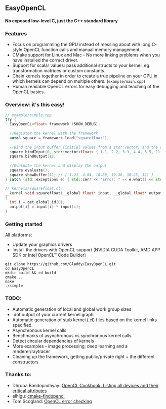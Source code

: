 ## EasyOpenCL
#### No exposed low-level C, just the C++ standard library

### Features
* Focus on programming the GPU instead of messing about with long C-style OpenCL function calls and manual memory management.
* CMake support for Linux and Mac - No more linking problems when you have installed the correct driver.
* Support for scalar values: pass additional structs to your kernel, eg. transformation matrices or custom constants.
* Chain kernels together in order to create a true pipeline on your GPU in which kernels can depend on multiple others. (`example/main.cpp`)
* Human readable OpenCL errors for easy debugging and teaching of the OpenCL basics.

### Overview: it's this easy!
```cpp
// example/simple.cpp
try {
  EasyOpenCL<float> framework (SHOW_DEBUG);
  
  //Register the kernel with the framework
  auto& square = framework.load("squarefloat");
  
  //Bind the input buffer (initial values from a std::vector) and the output buffer
  square.bindInput(0, std::vector<float> { 1.1, 2.2, 3.3, 4.4, 5.5, 11.0 });
  square.bindOutput(1);
  
  //Evaluate the kernel and display the output
  square.evaluate();
  square.showBuffer(1); // [ 1.21, 4.84, 10.89, 19.36, 30.25, 121 ]
} catch (std::exception& e) { std::cerr << "Error: " << e.what() << std::endl; }
```
```c
// kernels/squarefloat.cl
__kernel void squarefloat(__global float* input, __global float* output)
{
  int i = get_global_id(0);
  output[i] = input[i] * input[i];
}

```

### Getting started
All platforms:
* Update your graphics drivers
* Install the drivers with OpenCL support (NVIDIA CUDA Toolkit, AMD APP SDK or Intel OpenCL™ Code Builder)

```
git clone https://github.com/Gladdy/EasyOpenCL.git
cd EasyOpenCL
mkdir build && cd build
cmake ..
make
./simple
```

### TODO:
* Automatic generation of local and global work group sizes
* .dot output of your current kernel graph 
* Automatic generation of stub kernel (.cl) files based on the kernel links specified.
* Asynchronous kernel calls
* Benchmarks of asynchronous vs synchronous kernel calls
* Detect circular dependencies of kernels
* More examples - image processing, deep learning and a renderer/raytracer
* Cleaning up the framework, getting public/private right + the different constructors

### Thanks to:
* Dhruba Bandopadhyay: [OpenCL Cookbook: Listing all devices and their critical attributes](http://dhruba.name/2012/08/14/opencl-cookbook-listing-all-devices-and-their-critical-attributes/)
* elhigu: [cmake-findopencl](https://github.com/elhigu/cmake-findopencl)
* Tom Scogland: [OpenCL error checking](http://tom.scogland.com/blog/2013/03/29/opencl-errors/)
